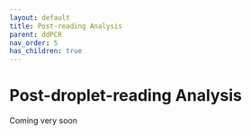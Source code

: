```yaml
---
layout: default
title: Post-reading Analysis
parent: ddPCR
nav_order: 5
has_children: true
---
```


# Post-droplet-reading Analysis
 Coming very soon
